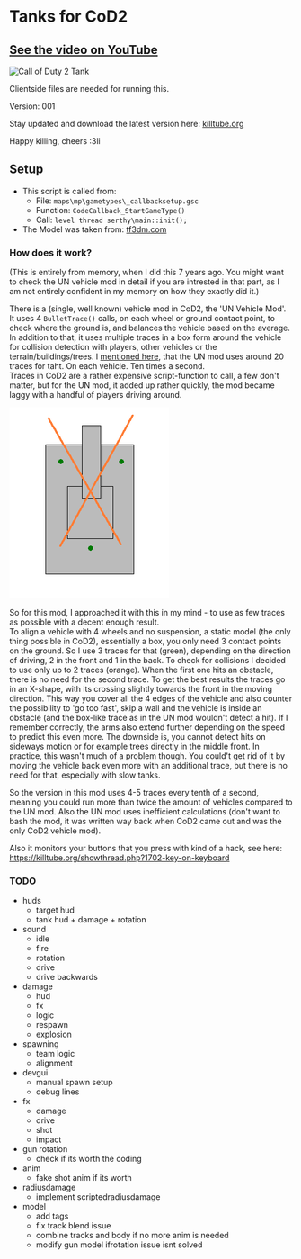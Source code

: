 # Tanks for CoD2

## [See the video on YouTube](https://www.youtube.com/watch?v=UOOqMKkkc8o)

![Call of Duty 2 Tank](CoD2_Tank.jpg)

Clientside files are needed for running this.

Version: 001

Stay updated and download the latest version here: [killtube.org](http://killtube.org/showthread.php?1624-DOWNLOAD-COD2-TANKs&p=7572#post7572)

Happy killing, cheers :3li

## Setup

- This script is called from:
  - File: `maps\mp\gametypes\_callbacksetup.gsc`
  - Function: `CodeCallback_StartGameType()`
  - Call: `level thread serthy\main::init();`
- The Model was taken from: [tf3dm.com](http://tf3dm.com/3d-model/abrams-tank-17774.html)

### How does it work?

(This is entirely from memory, when I did this 7 years ago. You might want to check the UN vehicle mod in detail if you are intrested in that part, as I am not entirely confident in my memory on how they exactly did it.)

There is a (single, well known) vehicle mod in CoD2, the 'UN Vehicle Mod'.
It uses 4 `BulletTrace()` calls, on each wheel or ground contact point, to check where the ground is, and balances the vehicle based on the average.  
In addition to that, it uses multiple traces in a box form around the vehicle for collision detection with players, other vehicles or the terrain/buildings/trees.
I [mentioned here](https://killtube.org/showthread.php?1697-Player-Bounding-Volumes-%28Tank-Diskussion-Spinoff%29), that the UN mod uses around 20 traces for taht.
On each vehicle. Ten times a second.  
Traces in CoD2 are a rather expensive script-function to call, a few don't matter, but for the UN mod, it added up rather quickly, the mod became laggy with a handful of players driving around.

![Tanks](tank.png)

So for this mod, I approached it with this in my mind - to use as few traces as possible with a decent enough result.  
To align a vehicle with 4 wheels and no suspension, a static model (the only thing possible in CoD2), essentially a box, you only need 3 contact points on the ground.
So I use 3 traces for that (green), depending on the direction of driving, 2 in the front and 1 in the back.
To check for collisions I decided to use only up to 2 traces (orange). When the first one hits an obstacle, there is no need for the second trace. To get the best results the traces go in an X-shape, with its crossing slightly towards the front in the moving direction. This way you cover all the 4 edges of the vehicle and also counter the possibility to 'go too fast', skip a wall and the vehicle is inside an obstacle (and the box-like trace as in the UN mod wouldn't detect a hit). If I remember correctly, the arms also extend further depending on the speed to predict this even more. The downside is, you cannot detect hits on sideways motion or for example trees directly in the middle front.
In practice, this wasn't much of a problem though. You could't get rid of it by moving the vehicle back even more with an additional trace, but there is no need for that, especially with slow tanks.

So the version in this mod uses 4-5 traces every tenth of a second, meaning you could run more than twice the amount of vehicles compared to the UN mod.
Also the UN mod uses inefficient calculations (don't want to bash the mod, it was written way back when CoD2 came out and was the only CoD2 vehicle mod).

Also it monitors your buttons that you press with kind of a hack, see here: https://killtube.org/showthread.php?1702-key-on-keyboard

### TODO

- huds
  - target hud
  - tank hud + damage + rotation
- sound
  - idle
  - fire
  - rotation
  - drive
  - drive backwards
- damage
  - hud
  - fx
  - logic
  - respawn
  - explosion
- spawning
  - team logic
  - alignment
- devgui
  - manual spawn setup
  - debug lines
- fx
  - damage
  - drive
  - shot
  - impact
- gun rotation
  - check if its worth the coding
- anim
  - fake shot anim if its worth
- radiusdamage
  - implement scriptedradiusdamage
- model
  - add tags
  - fix track blend issue
  - combine tracks and body if no more anim is needed
  - modify gun model ifrotation issue isnt solved
